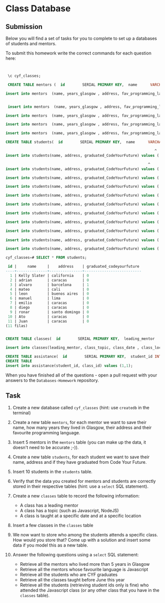 # Class Database

## Submission

Below you will find a set of tasks for you to complete to set up a databases of students and mentors.

To submit this homework write the correct commands for each question here:

```sql


 \c cyf_classes;

 CREATE TABLE mentors (  id        SERIAL PRIMARY KEY,  name      VARCHAR(30) NOT NULL,  years_glasgow     VARCHAR(120) NOT NULL,  address   VARCHAR(120),  fav_programming_language VARCHAR(30) );

insert into mentors  (name, years_glasgow , address, fav_programming_language) values ('Teo', '4','barcelona', 'Javascript');


 insert into mentors  (name, years_glasgow , address, fav_programming_language) values ('Adrian', '3','barcelona', 'Javascript');

insert into mentors  (name, years_glasgow , address, fav_programming_language) values ('Pepe', '24','Praia', 'python');

insert into mentors  (name, years_glasgow , address, fav_programming_language) values ('Nietzsche', 'Lutzen','barcelona', 'Javascript');

insert into mentors  (name, years_glasgow , address, fav_programming_language) values ('Kelly Slater', '28','california', 'Javascript');

CREATE TABLE students(  id        SERIAL PRIMARY KEY,  name      VARCHAR(30) NOT NULL,  address   VARCHAR(120),  graduated_CodeYourFuture bit not null );

                                                                    ^
insert into students(name, address, graduated_CodeYourFuture) values ('Kelly Slater','california', '0');

                                                                 ^
insert into students(name, address, graduated_CodeYourFuture) values ('adrian','caracas', '0');

insert into students(name, address, graduated_CodeYourFuture) values ('alvaro','barcelona', '1');

insert into students(name, address, graduated_CodeYourFuture) values ('mateo','cali', '0');

insert into students(name, address, graduated_CodeYourFuture) values ('leon','buenos aires', '0');

insert into students(name, address, graduated_CodeYourFuture) values ('manuel','lima', '0');

insert into students(name, address, graduated_CodeYourFuture) values ('emilio','caracas', '0');

insert into students(name, address, graduated_CodeYourFuture) values ('diego','caracas', '0');

insert into students(name, address, graduated_CodeYourFuture) values ('ronar','santo domingo');
 
insert into students(name, address, graduated_CodeYourFuture) values ('Ato','caracas', '0');

insert into students(name, address, graduated_CodeYourFuture) values ('Juan','caracas', '0');

cyf_classes=# SELECT * FROM students;

 id |     name     |    address    | graduated_codeyourfuture
----+--------------+---------------+--------------------------
  1 | Kelly Slater | california    | 0
  2 | adrian       | caracas       | 0
  3 | alvaro       | barcelona     | 1
  4 | mateo        | cali          | 0
  5 | leon         | buenos aires  | 0
  6 | manuel       | lima          | 0
  7 | emilio       | caracas       | 0
  8 | diego        | caracas       | 0
  9 | ronar        | santo domingo | 0
 10 | Ato          | caracas       | 0
 11 | Juan         | caracas       | 0
(11 filas)


CREATE TABLE classes(  id        SERIAL PRIMARY KEY,  leading_mentor     VARCHAR(30) NOT NULL,  class_topic VARCHAR(120),  class_date date , class_location   VARCHAR(30) NOT NULL);

insert into classes(leading_mentor, class_topic, class_date , class_location ) values ('Kelly Slater','Javascript', '22-06-2021', 'barcelona');

CREATE TABLE assistance(  id        SERIAL PRIMARY KEY,  student_id INT references students(id),  class_id INT references classes(id));
CREATE TABLE
insert into assistance(student_id, class_id) values (1,1);

```

When you have finished all of the questions - open a pull request with your answers to the `Databases-Homework` repository.

## Task

1. Create a new database called `cyf_classes` (hint: use `createdb` in the terminal)
2. Create a new table `mentors`, for each mentor we want to save their name, how many years they lived in Glasgow, their address and their favourite programming language.
3. Insert 5 mentors in the `mentors` table (you can make up the data, it doesn't need to be accurate ;-)).
4. Create a new table `students`, for each student we want to save their name, address and if they have graduated from Code Your Future.
5. Insert 10 students in the `students` table.
6. Verify that the data you created for mentors and students are correctly stored in their respective tables (hint: use a `select` SQL statement).
7. Create a new `classes` table to record the following information:

   - A class has a leading mentor
   - A class has a topic (such as Javascript, NodeJS)
   - A class is taught at a specific date and at a specific location

8. Insert a few classes in the `classes` table
9. We now want to store who among the students attends a specific class. How would you store that? Come up with a solution and insert some data if you model this as a new table.
10. Answer the following questions using a `select` SQL statement:
    - Retrieve all the mentors who lived more than 5 years in Glasgow
    - Retrieve all the mentors whose favourite language is Javascript
    - Retrieve all the students who are CYF graduates
    - Retrieve all the classes taught before June this year
    - Retrieve all the students (retrieving student ids only is fine) who attended the Javascript class (or any other class that you have in the `classes` table).
